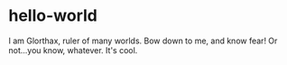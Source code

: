# hello-world
I am Glorthax, ruler of many worlds. Bow down to me, and know fear! 
Or not...you know, whatever. It's cool.
